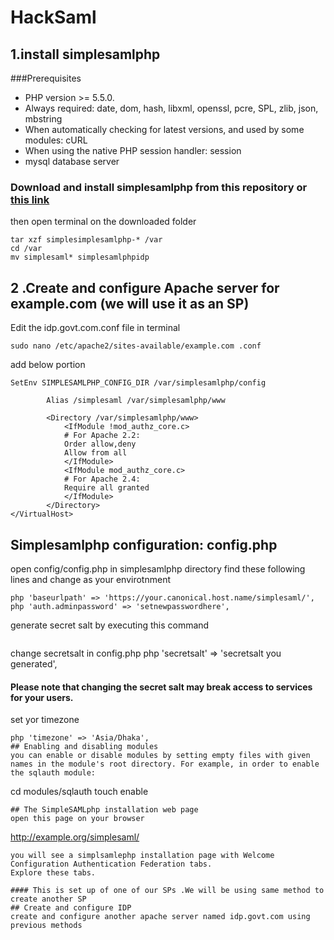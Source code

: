 # HackSaml


## 1.install simplesamlphp
###Prerequisites
- PHP version >= 5.5.0.
- Always required: date, dom, hash, libxml, openssl, pcre, SPL, zlib, json, mbstring
- When automatically checking for latest versions, and used by some modules: cURL
- When using the native PHP session handler: session
- mysql database server 
### Download and install simplesamlphp from this repository or [this link](https://simplesamlphp.org/download) 
then open terminal on the downloaded folder 
```
tar xzf simplesimplesamlphp-* /var
cd /var
mv simplesaml* simplesamlphpidp

```

## 2 .Create and configure Apache server for example.com (we will use it as an SP)  
Edit the idp.govt.com.conf file 
in   terminal 
```
sudo nano /etc/apache2/sites-available/example.com .conf
```
add below portion 
```
SetEnv SIMPLESAMLPHP_CONFIG_DIR /var/simplesamlphp/config

        Alias /simplesaml /var/simplesamlphp/www

        <Directory /var/simplesamlphp/www>
            <IfModule !mod_authz_core.c>
            # For Apache 2.2:
            Order allow,deny
            Allow from all
            </IfModule>
            <IfModule mod_authz_core.c>
            # For Apache 2.4:
            Require all granted
            </IfModule>
        </Directory>
</VirtualHost>
```
## Simplesamlphp configuration: config.php 
open config/config.php in simplesamlphp directory
find these following lines and change as your envirotnment 
```
php 'baseurlpath' => 'https://your.canonical.host.name/simplesaml/', 
php 'auth.adminpassword' => 'setnewpasswordhere',
```
generate secret salt by executing this command
```tr -c -d '0123456789abcdefghijklmnopqrstuvwxyz' </dev/urandom | dd bs=32 count=1 2>/dev/null;echo
```
change secretsalt in config.php
php 'secretsalt' => 'secretsalt you generated',
#### Please note that changing the secret salt may break access to services for your users.
set yor timezone 
```
php 'timezone' => 'Asia/Dhaka',
## Enabling and disabling modules
you can enable or disable modules by setting empty files with given names in the module's root directory. For example, in order to enable the sqlauth module:
```
cd modules/sqlauth
touch enable
```
## The SimpleSAMLphp installation web page 
open this page on your browser
``` 
http://example.org/simplesaml/
```
you will see a simplsamlephp installation page with Welcome Configuration Authentication Federation tabs.
Explore these tabs.

#### This is set up of one of our SPs .We will be using same method to create another SP 
## Create and configure IDP
create and configure another apache server named idp.govt.com using previous methods

